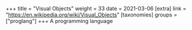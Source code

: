 +++
title = "Visual Objects"
weight = 33
date = 2021-03-06
[extra]
link = "https://en.wikipedia.org/wiki/Visual_Objects"
[taxonomies]
groups = ["proglang"]
+++
A programming language

